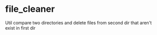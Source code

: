 # file_cleaner
Util compare two directories and delete files from second dir that aren't exist in first dir

